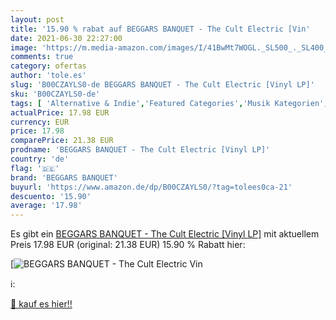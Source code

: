 ```yaml
---
layout: post
title: '15.90 % rabat auf BEGGARS BANQUET - The Cult Electric [Vin'
date: 2021-06-30 22:27:00
image: 'https://m.media-amazon.com/images/I/41BwMt7WOGL._SL500_._SL400_.jpg'
comments: true
category: ofertas
author: 'tole.es'
slug: 'B00CZAYLS0-de BEGGARS BANQUET - The Cult Electric [Vinyl LP]'
sku: 'B00CZAYLS0-de'
tags: [ 'Alternative & Indie','Featured Categories','Musik Kategorien','Musik-CDs & Vinyl','Rock','Vinyl','beggars banquet', ]
actualPrice: 17.98 EUR
currency: EUR
price: 17.98
comparePrice: 21.38 EUR
prodname: 'BEGGARS BANQUET - The Cult Electric [Vinyl LP]'
country: 'de'
flag: '🇩🇪'
brand: 'BEGGARS BANQUET'
buyurl: 'https://www.amazon.de/dp/B00CZAYLS0/?tag=tolees0ca-21'
descuento: '15.90'
average: '17.98'
---
```


Es gibt ein [BEGGARS BANQUET - The Cult Electric [Vinyl LP]](https://www.amazon.de/dp/B00CZAYLS0/?tag=tolees0ca-21) mit aktuellem Preis 17.98 EUR (original: 21.38 EUR) 15.90 % Rabatt hier:

[![BEGGARS BANQUET - The Cult Electric [Vin](https://m.media-amazon.com/images/I/41BwMt7WOGL._SL500_._SL400_.jpg)](https://www.amazon.de/dp/B00CZAYLS0/?tag=tolees0ca-21)

ℹ️:


[🛒 kauf es hier!!](https://www.amazon.de/dp/B00CZAYLS0/?tag=tolees0ca-21)
